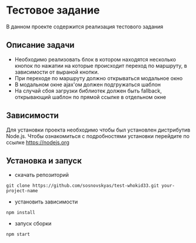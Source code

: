 # Тестовое задание
В данном проекте содержится реализация тестового задания

## Описание задачи
- Необходимо реализовать блок в котором находятся несколько кнопок по нажатии на которые происходит переход по маршруту, в зависимости от выраной кнопки. 
- При переходе по маршруту должно открываться модальное окно
- В модальном окне ajax'ом должен подгружаться шаблон
- На случай сбоя загрузки библиотек должен быть fallback, открывающий шаблон по прямой ссылке в отдельном окне

## Зависимости
Для установки проекта необходимо чтобы был установлен дистрибутив Node.js. Чтобы ознакомиться с подробностями установки перейдите по ссылке https://nodejs.org

## Установка и запуск
- скачать репозиторий
```
git clone https://github.com/sosnovskyas/test-whokid33.git your-project-name
```
- установить зависимости
```
npm install
```
- запуск сборки
```
npm start
```